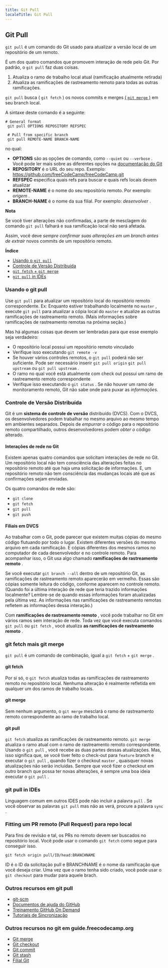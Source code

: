 ```yaml
---
title: Git Pull
localeTitle: Git Pull
---
```

## Git Pull

`git pull` é um comando do Git usado para atualizar a versão local de um repositório de um remoto.

É um dos quatro comandos que promovem interação de rede pelo Git. Por padrão, o `git pull` faz duas coisas.

1.  Atualiza o ramo de trabalho local atual (ramificação atualmente retirada)
2.  Atualiza as ramificações de rastreamento remoto para todas as outras ramificações.

`git pull` busca ( `git fetch` ) os novos commits e merges [( `git merge` )](https://guide.freecodecamp.org/git/git-merge) em seu branch local.

A sintaxe deste comando é a seguinte:

```shell
# General format 
 git pull OPTIONS REPOSITORY REFSPEC 
 
 # Pull from specific branch 
 git pull REMOTE-NAME BRANCH-NAME 
```

no qual:

*   **OPTIONS** são as opções de comando, como `--quiet` ou `--verbose` . Você pode ler mais sobre as diferentes opções na [documentação do Git](https://git-scm.com/docs/git-pull)
*   **REPOSITORY** é o URL do seu repo. Exemplo: https://github.com/freeCodeCamp/freeCodeCamp.git
*   **REFSPEC** especifica quais refs para buscar e quais refs locais devem atualizar
*   **REMOTE-NAME** é o nome do seu repositório remoto. Por exemplo: _origem_ .
*   **BRANCH-NAME** é o nome da sua filial. Por exemplo: _desenvolver_ .

**Nota**

Se você tiver alterações não confirmadas, a parte de mesclagem do comando `git pull` falhará e sua ramificação local não será afetada.

Assim, você deve _sempre confirmar suas alterações em um branch antes de extrair_ novos commits de um repositório remoto.

**Índice**

*   [Usando o `git pull`](#using-git-pull)
*   [Controle de Versão Distribuída](#distributed-version-control)
*   [`git fetch` + `git merge`](#git-fetch-plus-git-merge)
*   [`git pull` in IDEs](#git-pull-in-IDEs)

### Usando o git pull

Use `git pull` para atualizar um repositório local do repositório remoto correspondente. Ex: Enquanto estiver trabalhando localmente no `master` , execute `git pull` para atualizar a cópia local do `master` e atualize as outras ramificações de rastreamento remoto. (Mais informações sobre ramificações de rastreamento remotas na próxima seção.)

Mas há algumas coisas que devem ser lembradas para que esse exemplo seja verdadeiro:

*   O repositório local possui um repositório remoto vinculado
*   Verifique isso executando `git remote -v`
*   Se houver vários controles remotos, o `git pull` poderá não ser suficiente. Pode ser necessário inserir `git pull origin` `git pull upstream` ou `git pull upstream` .
*   O ramo no qual você está atualmente com check out possui um ramo de rastreamento remoto correspondente
*   Verifique isso executando o `git status` . Se não houver um ramo de monitoramento remoto, Git não sabe onde para puxar as _informações._

### Controle de Versão Distribuída

Git é um **sistema de controle de versão** distribuído (DVCS). Com o DVCS, os desenvolvedores podem trabalhar no mesmo arquivo ao mesmo tempo em ambientes separados. Depois de _empurrar o_ código para o repositório remoto compartilhado, outros desenvolvedores podem _obter o_ código alterado.

#### Interações de rede no Git

Existem apenas quatro comandos que solicitam interações de rede no Git. Um repositório local não tem consciência das alterações feitas no repositório remoto até que haja uma solicitação de informações. E, um repositório remoto não tem consciência das mudanças locais até que as confirmações sejam enviadas.

Os quatro comandos de rede são:

*   `git clone`
*   `git fetch`
*   `git pull`
*   `git push`

#### Filiais em DVCS

Ao trabalhar com o Git, pode parecer que existem muitas cópias do mesmo código flutuando por todo o lugar. Existem diferentes versões do mesmo arquivo em cada ramificação. E cópias diferentes dos mesmos ramos no computador de cada desenvolvedor e no controle remoto. Para acompanhar isso, o Git usa algo chamado **ramificações de rastreamento remoto** .

Se você executar `git branch --all` dentro de um repositório Git, as ramificações de rastreamento remoto aparecerão em vermelho. Essas são cópias somente leitura do código, conforme aparecem no controle remoto. (Quando foi a última interação de rede que teria trazido informações localmente? Lembre-se de quando essas informações foram atualizadas pela última vez. As informações nas ramificações de rastreamento remotas refletem as informações dessa interação.)

Com **ramificações de rastreamento remoto** , você pode trabalhar no Git em vários ramos sem interação de rede. Toda vez que você executa comandos `git pull` ou `git fetch` , você atualiza **as ramificações de rastreamento remoto** .

### git fetch mais git merge

`git pull` é um comando de combinação, igual a `git fetch` + `git merge` .

#### git fetch

Por si só, o `git fetch` atualiza todas as ramificações de rastreamento remoto no repositório local. Nenhuma alteração é realmente refletida em qualquer um dos ramos de trabalho locais.

#### git merge

Sem nenhum argumento, o `git merge` mesclará o ramo de rastreamento remoto correspondente ao ramo de trabalho local.

#### git pull

`git fetch` atualiza as ramificações de rastreamento remoto. `git merge` atualiza o ramo atual com o ramo de rastreamento remoto correspondente. Usando o `git pull` , você recebe as duas partes dessas atualizações. Mas, isso significa que, se você tiver feito o check-out para `feature` branch e executar o `git pull` , quando fizer o checkout `master` , quaisquer novas atualizações não serão incluídas. Sempre que você fizer o checkout em outro branch que possa ter novas alterações, é sempre uma boa ideia executar o `git pull` .

### git pull in IDEs

Linguagem comum em outros IDES pode não incluir a palavra `pull` . Se você observar as palavras `git pull` mas não as verá, procure a palavra `sync` .

### Fitting um PR remoto (Pull Request) para repo local

Para fins de revisão e tal, os PRs no remoto devem ser buscados no repositório local. Você pode usar o comando `git fetch` como segue para conseguir isso.

`git fetch origin pull/ID/head:BRANCHNAME`

ID é o ID da solicitação pull e BRANCHNAME é o nome da ramificação que você deseja criar. Uma vez que o ramo tenha sido criado, você pode usar o `git checkout` para mudar para aquele brach.

### Outros recursos em git pull

*   [git-scm](https://git-scm.com/docs/git-pull)
*   [Documentos de ajuda do GitHub](https://help.github.com/articles/fetching-a-remote/#pull)
*   [Treinamento GitHub On Demand](https://services.github.com/on-demand/intro-to-github/create-pull-request)
*   [Tutoriais de Sincronização](https://www.atlassian.com/git/tutorials/syncing)

### Outros recursos no git em guide.freecodecamp.org

*   [Git merge](../git-merge/index.md)
*   [Git checkout](../git-checkout/index.md)
*   [Git commit](../git-commit/index.md)
*   [Git stash](../git-stash/index.md)
*   [Filial Git](../git-branch/index.md)